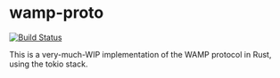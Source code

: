 # wamp-proto

[![Build Status](https://travis-ci.com/zrneely/wamp-proto.svg?branch=master)](https://travis-ci.com/zrneely/wamp-proto)

This is a very-much-WIP implementation of the WAMP protocol in Rust, using the tokio stack.
